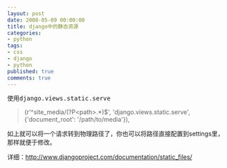 ```yaml
---
layout: post
date: 2008-05-09 00:00:00
title: django中的静态资源
categories:
- python
tags:
- css
- django
- python
published: true
comments: true
---
```

<p><tt class="docutils literal"><span class="pre">使用django.views.static.serve</span></tt>
<blockquote>(r'^site_media/(?P&lt;path&gt;.*)$', 'django.views.static.serve',<br />
{'document_root': '/path/to/media'}),</blockquote>
如上就可以将一个请求转到物理路径了，你也可以将路径直接配置到settings里，那样就便于修改。</p>

<p>详细：<a href="http://www.djangoproject.com/documentation/static_files/" target="_blank">http://www.djangoproject.com/documentation/static_files/</a></p>

